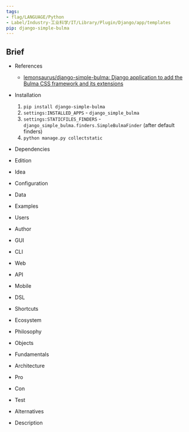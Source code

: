 ```yaml
---
tags:
- flag/LANGUAGE/Python
- Label/Industry-工业科学/IT/Library/Plugin/Django/app/templates
pip: django-simple-bulma
---
```


## Brief

- References
    - [lemonsaurus/django-simple-bulma: Django application to add the Bulma CSS framework and its extensions](https://github.com/lemonsaurus/django-simple-bulma)

- Installation
    1. `pip install django-simple-bulma`
    2. `settings:INSTALLED_APPS` - `django_simple_bulma`
    3. `settings:STATICFILES_FINDERS` - `django_simple_bulma.finders.SimpleBulmaFinder` (after default finders)
    4. `python manage.py collectstatic`

- Dependencies

- Edition

- Idea

- Configuration

- Data

- Examples

- Users

- Author

- GUI

- CLI

- Web

- API

- Mobile

- DSL

- Shortcuts

- Ecosystem

- Philosophy

- Objects

- Fundamentals

- Architecture

- Pro

- Con

- Test

- Alternatives

- Description
